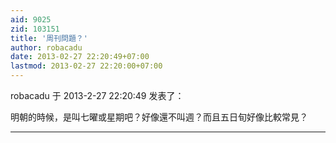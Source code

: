 ```yaml
---
aid: 9025
zid: 103151
title: '周刊問題？'
author: robacadu
date: 2013-02-27 22:20:49+07:00
lastmod: 2013-02-27 22:20:00+07:00
---
```


robacadu 于 2013-2-27 22:20:49 发表了：

明朝的時候，是叫七曜或星期吧？好像還不叫週？而且五日旬好像比較常見？

---------

